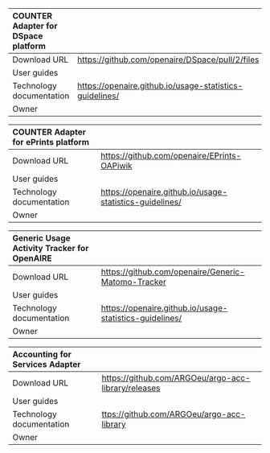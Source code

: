
| COUNTER Adapter for DSpace platform |                                                                                                                                                          |
| :------------------------ | :------------------------------------------------------------------------------------------------------------------------------------------------------- |
| Download  URL             | <https://github.com/openaire/DSpace/pull/2/files>                                                                                              |
| User guides               |                                                                                                                                                           |
| Technology documentation  | <https://openaire.github.io/usage-statistics-guidelines/>                                                                                                                                                         |
| Owner                     |                                                                                                                                                     |



| COUNTER Adapter for ePrints platform |                                                                                                                                                          |
| :------------------------ | :------------------------------------------------------------------------------------------------------------------------------------------------------- |
| Download  URL             | <https://github.com/openaire/EPrints-OAPiwik>                                                                                              |
| User guides               |                                                                                                                                                           |
| Technology documentation  | <https://openaire.github.io/usage-statistics-guidelines/>                                                                                                                                                         |
| Owner                     |                                                                                                                                                     |



| Generic Usage Activity Tracker for OpenAIRE |                                                                                                                                                          |
| :------------------------ | :------------------------------------------------------------------------------------------------------------------------------------------------------- |
| Download  URL             | <https://github.com/openaire/Generic-Matomo-Tracker>                                                                                              |
| User guides               |                                                                                                                                                           |
| Technology documentation  | <https://openaire.github.io/usage-statistics-guidelines/>                                                                                                                                                         |
| Owner                     |                                                                                                                                                     |



| Accounting for Services Adapter |                                                                                                                                                          |
| :------------------------ | :------------------------------------------------------------------------------------------------------------------------------------------------------- |
| Download  URL             | <https://github.com/ARGOeu/argo-acc-library/releases>                                                                                              |
| User guides               |                                                                                                                                                           |
| Technology documentation  | <ttps://github.com/ARGOeu/argo-acc-library>                                                                                                                                                         |
| Owner                     |                                                                                                                                                     |


